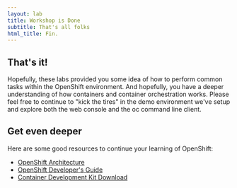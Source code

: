 ```yaml
---
layout: lab
title: Workshop is Done
subtitle: That's all folks
html_title: Fin.
---
```


## That's it!
Hopefully, these labs provided you some idea of how to perform common tasks within the OpenShift environment.  And hopefully, you have a deeper understanding of how containers and container orchestration works.  Please feel free to continue to "kick the tires" in the demo environment we've setup and explore both the web console and the oc command line client.

## Get even deeper
Here are some good resources to continue your learning of OpenShift:

- [OpenShift Architecture][1] 
- [OpenShift Developer's Guide][2]
- [Container Development Kit Download][3]

[1]: https://docs.openshift.com/enterprise/3.1/architecture/core_concepts/
[2]: https://docs.openshift.com/enterprise/3.1/dev_guide/
[3]: http://developers.redhat.com/products/cdk/download/